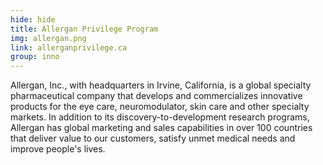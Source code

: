 ```yaml
---
hide: hide
title: Allergan Privilege Program
img: allergan.png
link: allerganprivilege.ca
group: inno 
---
```


Allergan, Inc., with headquarters in Irvine, California, is a global specialty pharmaceutical company that develops and commercializes innovative products for the eye care, neuromodulator, skin care and other specialty markets. In addition to its discovery-to-development research programs, Allergan has global marketing and sales capabilities in over 100 countries that deliver value to our customers, satisfy unmet medical needs and improve people's lives.